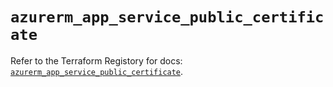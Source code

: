 # `azurerm_app_service_public_certificate`

Refer to the Terraform Registory for docs: [`azurerm_app_service_public_certificate`](https://registry.terraform.io/providers/hashicorp/azurerm/3.52.0/docs/resources/app_service_public_certificate).
